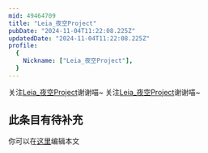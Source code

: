 ```yaml
---
mid: 49464709
title: "Leia_夜空Project"
pubDate: "2024-11-04T11:22:08.225Z"
updatedDate: "2024-11-04T11:22:08.225Z"
profile:
  {
    Nickname: ["Leia_夜空Project"],
  }
---
```


关注[Leia_夜空Project](https://space.bilibili.com/49464709)谢谢喵~ 关注[Leia_夜空Project](https://space.bilibili.com/49464709)谢谢喵~

## 此条目有待补充
你可以在[这里](https://github.com/Yuhanawa/VTuber.ICU-Content/edit/master/v/Leia_夜空Project/index.md)编辑本文

